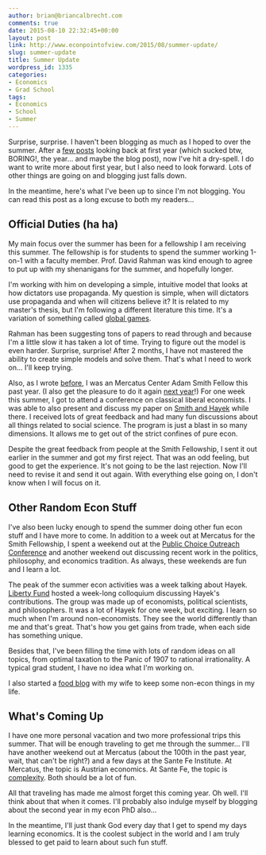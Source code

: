 ```yaml
---
author: brian@briancalbrecht.com
comments: true
date: 2015-08-10 22:32:45+00:00
layout: post
link: http://www.econpointofview.com/2015/08/summer-update/
slug: summer-update
title: Summer Update
wordpress_id: 1335
categories:
- Economics
- Grad School
tags:
- Economics
- School
- Summer
---
```


Surprise, surprise. I haven't been blogging as much as I hoped to over the summer. After a [few posts](http://www.econpointofview.com/2015/06/the-numbers/) looking back at first year (which sucked btw, BORING!, the year... and maybe the blog post), now I've hit a dry-spell. I do want to write more about first year, but I also need to look forward. Lots of other things are going on and blogging just falls down.

In the meantime, here's what I've been up to since I'm not blogging. You can read this post as a long excuse to both my readers...


## Official Duties (ha ha)


My main focus over the summer has been for a fellowship I am receiving this summer. The fellowship is for students to spend the summer working 1-on-1 with a faculty member. Prof. David Rahman was kind enough to agree to put up with my shenanigans for the summer, and hopefully longer.

I'm working with him on developing a simple, intuitive model that looks at how dictators use propaganda. My question is simple, when will dictators use propaganda and when will citizens believe it? It is related to my master's thesis, but I'm following a different literature this time. It's a variation of something called [global games](https://www.google.com/url?sa=t&rct=j&q=&esrc=s&source=web&cd=3&cad=rja&uact=8&ved=0CDAQFjACahUKEwiP2tDXv5_HAhXJEJIKHVt8DSs&url=http%3A%2F%2Fwww.princeton.edu%2F~smorris%2Fpdfs%2FMorris-GlobalGamesTheoryandApplications.pdf&ei=wBzJVY_6DcmhyATb-LXYAg&usg=AFQjCNG9DmcqBbZoRL6eRXHrV8xHEz8faQ&bvm=bv.99804247,d.aWw).

Rahman has been suggesting tons of papers to read through and because I'm a little slow it has taken a lot of time. Trying to figure out the model is even harder. Surprise, surprise! After 2 months, I have not mastered the ability to create simple models and solve them. That's what I need to work on... I'll keep trying.

Also, as I wrote [before](http://www.econpointofview.com/2014/12/one-semester-in-an-economics-phd/), I was an Mercatus Center Adam Smith Fellow this past year. (I also get the pleasure to do it again [next year](http://grad.mercatus.org/all-people/2454)!) For one week this summer, I got to attend a conference on classical liberal economists. I was able to also present and discuss my paper on [Smith and Hayek](http://www.briancalbrecht.com/wp-content/uploads/2015/05/Albrecht-The-Breakdown-of-Spontaneous-Order.pdf) while there. I received lots of great feedback and had many fun discussions about all things related to social science. The program is just a blast in so many dimensions. It allows me to get out of the strict confines of pure econ.

Despite the great feedback from people at the Smith Fellowship, I sent it out earlier in the summer and got my first reject. That was an odd feeling, but good to get the experience. It's not going to be the last rejection. Now I'll need to revise it and send it out again. With everything else going on, I don't know when I will focus on it.


## Other Random Econ Stuff


I've also been lucky enough to spend the summer doing other fun econ stuff and I have more to come. In addition to a week out at Mercatus for the Smith Fellowship, I spent a weekend out at the [Public Choice Outreach Conference](https://www.gmu.edu/centers/publicchoice/Outreach%20Conf/outreach.html) and another weekend out discussing recent work in the politics, philosophy, and economics tradition. As always, these weekends are fun and I learn a lot.

The peak of the summer econ activities was a week talking about Hayek. [Liberty Fund](https://www.google.com/url?sa=t&rct=j&q=&esrc=s&source=web&cd=1&cad=rja&uact=8&ved=0CCwQFjAAahUKEwi-wJbNxZ_HAhVJD5IKHdsxAzM&url=http%3A%2F%2Fwww.libertyfund.org%2F&ei=9CLJVb72N8meyATb44yYAw&usg=AFQjCNFpQmS3jQKVuFR9OifxUmBSE3h90Q&bvm=bv.99804247,d.aWw) hosted a week-long colloquium discussing Hayek's contributions. The group was made up of economists, political scientists, and philosophers. It was a lot of Hayek for one week, but exciting. I learn so much when I'm around non-economists. They see the world differently than me and that's great. That's how you get gains from trade, when each side has something unique.

Besides that, I've been filling the time with lots of random ideas on all topics, from optimal taxation to the Panic of 1907 to rational irrationality. A typical grad student, I have no idea what I'm working on.

I also started a [food blog](http://curryandcarne.com) with my wife to keep some non-econ things in my life.


## What's Coming Up


I have one more personal vacation and two more professional trips this summer. That will be enough traveling to get me through the summer... I'll have another weekend out at Mercatus (about the 100th in the past year, wait, that can't be right?) and a few days at the Sante Fe Institute. At Mercatus, the topic is Austrian economics. At Sante Fe, the topic is [complexity](http://santafe.edu/education/schools/short-course-complexity/). Both should be a lot of fun.

All that traveling has made me almost forget this coming year. Oh well. I'll think about that when it comes. I'll probably also indulge myself by blogging about the second year in my econ PhD also...

In the meantime, I'll just thank God every day that I get to spend my days learning economics. It is the coolest subject in the world and I am truly blessed to get paid to learn about such fun stuff.








